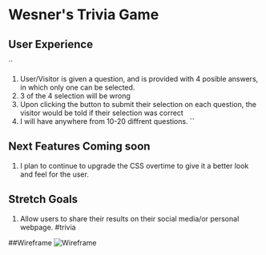 # Wesner's Trivia Game 

## User Experience
``
1. User/Visitor is given a question, and is provided with 4 posible answers, in which only one can be selected. 
2. 3 of the 4 selection will be  wrong
3. Upon clicking the button to submit their selection on each question, the visitor would be told if their selection was correct
4. I will have anywhere from 10-20 diffrent questions. 
``
## Next Features Coming soon

1. I plan to continue to upgrade the CSS overtime to give it a better look and feel for the user.

## Stretch Goals
1) Allow users to share their results on their social media/or personal webpage. #trivia

##Wireframe
<img src="https://imgur.com/YwHeqoR" alt="Wireframe" title="wireframw image">
